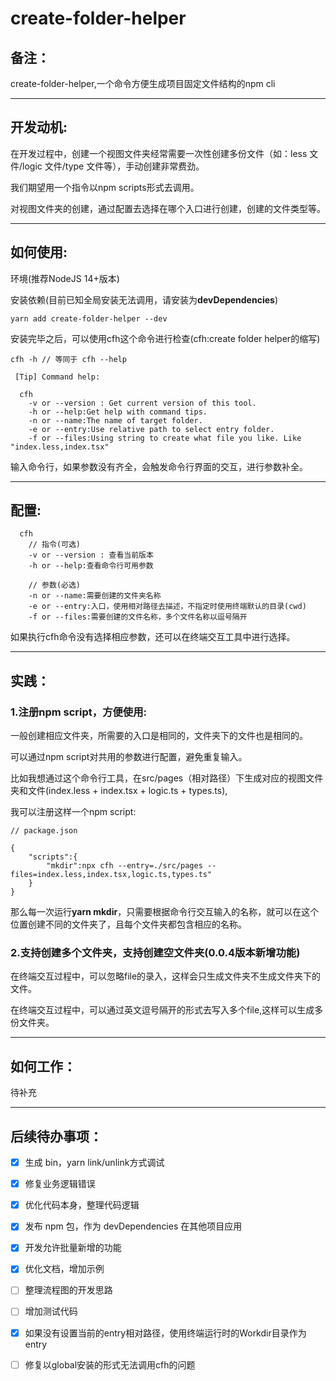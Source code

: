 # create-folder-helper

## 备注：

create-folder-helper,一个命令方便生成项目固定文件结构的npm cli

------



## 开发动机:

在开发过程中，创建一个视图文件夹经常需要一次性创建多份文件（如：less 文件/logic 文件/type 文件等），手动创建非常费劲。

我们期望用一个指令以npm scripts形式去调用。

对视图文件夹的创建，通过配置去选择在哪个入口进行创建，创建的文件类型等。

------



## 如何使用:

环境(推荐NodeJS 14+版本)

安装依赖(目前已知全局安装无法调用，请安装为**devDependencies**)

```
yarn add create-folder-helper --dev
```

安装完毕之后，可以使用cfh这个命令进行检查(cfh:create folder helper的缩写)

```
cfh -h // 等同于 cfh --help

 [Tip] Command help:

  cfh
    -v or --version : Get current version of this tool.
    -h or --help:Get help with command tips.
    -n or --name:The name of target folder.
    -e or --entry:Use relative path to select entry folder.
    -f or --files:Using string to create what file you like. Like "index.less,index.tsx"
```



输入命令行，如果参数没有齐全，会触发命令行界面的交互，进行参数补全。



------

## 配置:

```
  cfh
  	// 指令(可选)
    -v or --version : 查看当前版本
    -h or --help:查看命令行可用参数
    
    // 参数(必选)
    -n or --name:需要创建的文件夹名称
    -e or --entry:入口，使用相对路径去描述，不指定时使用终端默认的目录(cwd)
    -f or --files:需要创建的文件名称，多个文件名称以逗号隔开
```

如果执行cfh命令没有选择相应参数，还可以在终端交互工具中进行选择。

------



## 实践：



### 1.注册npm script，方便使用:

一般创建相应文件夹，所需要的入口是相同的，文件夹下的文件也是相同的。

可以通过npm script对共用的参数进行配置，避免重复输入。

比如我想通过这个命令行工具，在src/pages（相对路径）下生成对应的视图文件夹和文件(index.less + index.tsx + logic.ts + types.ts),

我可以注册这样一个npm script:

```
// package.json 

{
	"scripts":{
		"mkdir":npx cfh --entry=./src/pages --files=index.less,index.tsx,logic.ts,types.ts"
	}
}
```

那么每一次运行**yarn mkdir**，只需要根据命令行交互输入的名称，就可以在这个位置创建不同的文件夹了，且每个文件夹都包含相应的名称。





### 2.支持创建多个文件夹，支持创建空文件夹(0.0.4版本新增功能)

在终端交互过程中，可以忽略file的录入，这样会只生成文件夹不生成文件夹下的文件。

在终端交互过程中，可以通过英文逗号隔开的形式去写入多个file,这样可以生成多份文件夹。

------



## 如何工作：

待补充

---



## 后续待办事项：

- [x] 生成 bin，yarn link/unlink方式调试

- [x] 修复业务逻辑错误

- [x] 优化代码本身，整理代码逻辑

- [x] 发布 npm 包，作为 devDependencies 在其他项目应用

- [x] 开发允许批量新增的功能 

- [x] 优化文档，增加示例

- [ ] 整理流程图的开发思路

- [ ] 增加测试代码

- [x] 如果没有设置当前的entry相对路径，使用终端运行时的Workdir目录作为entry

- [ ] 修复以global安装的形式无法调用cfh的问题

  

  
